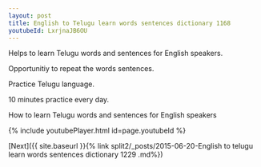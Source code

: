```yaml
---
layout: post
title: English to Telugu learn words sentences dictionary 1168 
youtubeId: LxrjnaJB6OU
---
```

 
 
Helps to learn Telugu words and sentences for English speakers.

Opportunitiy to repeat the words sentences. 

Practice Telugu language. 
 
10 minutes practice every day. 
 
How to learn Telugu words and sentences for English speakers 
 
{% include youtubePlayer.html id=page.youtubeId %}
 
 
[Next]({{ site.baseurl }}{% link  split2/_posts/2015-06-20-English to telugu learn words sentences dictionary 1229 .md%})
 
